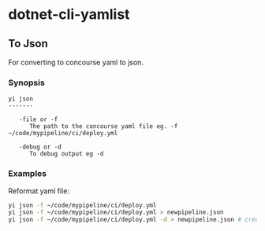 # dotnet-cli-yamlist

## To Json

For converting to concourse yaml to json.

### Synopsis

```
yi json
-------

   -file or -f
      The path to the concourse yaml file eg. -f ~/code/mypipeline/ci/deploy.yml

   -debug or -d
      To debug output eg -d
``` 

### Examples

Reformat yaml file:

```bash
yi json -f ~/code/mypipeline/ci/deploy.yml
yi json -f ~/code/mypipeline/ci/deploy.yml > newpipeline.json
yi json -f ~/code/mypipeline/ci/deploy.yml -d > newpipeline.json # creates deploy.json.debug
```
